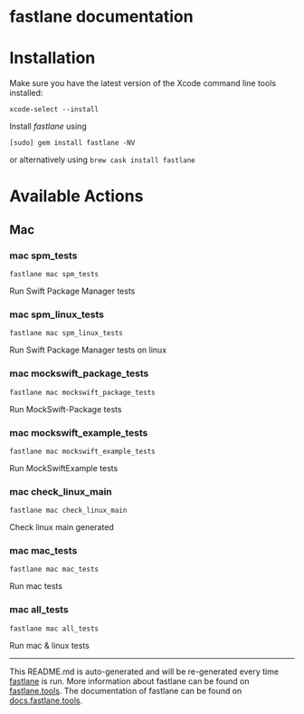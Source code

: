 fastlane documentation
================
# Installation

Make sure you have the latest version of the Xcode command line tools installed:

```
xcode-select --install
```

Install _fastlane_ using
```
[sudo] gem install fastlane -NV
```
or alternatively using `brew cask install fastlane`

# Available Actions
## Mac
### mac spm_tests
```
fastlane mac spm_tests
```
Run Swift Package Manager tests
### mac spm_linux_tests
```
fastlane mac spm_linux_tests
```
Run Swift Package Manager tests on linux
### mac mockswift_package_tests
```
fastlane mac mockswift_package_tests
```
Run MockSwift-Package tests
### mac mockswift_example_tests
```
fastlane mac mockswift_example_tests
```
Run MockSwiftExample tests
### mac check_linux_main
```
fastlane mac check_linux_main
```
Check linux main generated
### mac mac_tests
```
fastlane mac mac_tests
```
Run mac tests
### mac all_tests
```
fastlane mac all_tests
```
Run mac & linux tests

----

This README.md is auto-generated and will be re-generated every time [fastlane](https://fastlane.tools) is run.
More information about fastlane can be found on [fastlane.tools](https://fastlane.tools).
The documentation of fastlane can be found on [docs.fastlane.tools](https://docs.fastlane.tools).
